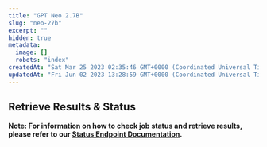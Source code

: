 ```yaml
---
title: "GPT Neo 2.7B"
slug: "neo-27b"
excerpt: ""
hidden: true
metadata: 
  image: []
  robots: "index"
createdAt: "Sat Mar 25 2023 02:35:46 GMT+0000 (Coordinated Universal Time)"
updatedAt: "Fri Jun 02 2023 13:28:59 GMT+0000 (Coordinated Universal Time)"
---
```


## Retrieve Results & Status

**Note: For information on how to check job status and retrieve results, please refer to our [Status Endpoint Documentation](https://docs.runpod.io/reference/status).**
